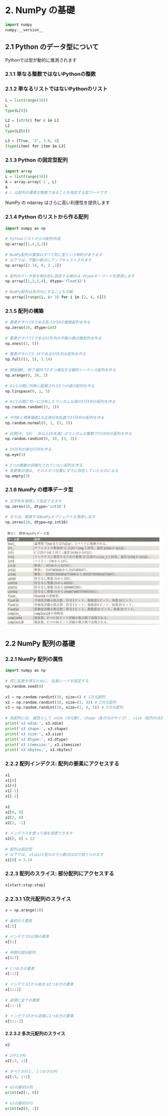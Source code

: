 # 2. NumPy の基礎

```python
import numpy
numpy.__version__
```

## 2.1 Python のデータ型について
Pythonでは型が動的に推測されます

### 2.1.1 単なる整数ではないPythonの整数

### 2.1.2 単なるリストではないPythonのリスト

```python
L = list(range(10))
L
type(L[0])
```

```python
L2 = [str(c) for c in L]
L2
type(L2[0])
```

```python
L3 = [True, '2', 3.0, 4]
[type(item) for item in L3]
```

### 2.1.3 Python の固定型配列

```python
import array
L = list(range(10))
A = array.array('i', L)
A
# i は配列の要素が整数であることを指定する型コードです
```

NumPy の ndarray はさらに高い利便性を提供します

### 2.1.4 Python のリストから作る配列

```python
import numpy as np

# Pythonリストからの配列作成
np.array([1,4,3,2])

# NumPy配列の要素はすべて同じ型という制約があります
# 以下では、不動小数点にアップキャストされます
np.array([3.14, 4, 2 ,3])

# 配列のデータ型を明示的に設定する場合は dtypeキーワードを使用します
np.array([1,2,3,4], dtype='float32')

# NumPy配列は多次元にすることも可能
np.array([range(i, i+ 3) for i in [2, 4, 6]])
```

### 2.1.5 配列の構築

```python
# 要素がすべて0である長さが10の整数配列を作る
np.zeros(10, dtype=int)

# 要素がすべて1である3行5列の不動小数点数配列を作る
np.ones((3, 5))

# 要素がすべて3.14である3行5列の配列を作る
np.full((3, 5), 3.14)

# 開始値0, 終了値20で2ずつ増加する線形シーケンス配列を作る
np.arange(0, 20, 2)

# 0と1の間に均等に配置された5つの値の配列を作る
np.linspace(0, 1, 5)

# 0と1の間に均一に分布したランダムな値の3行3列の配列を作る
np.random.random((3, 3))

# 平均0と標準偏差1の正規分布乱数で3行3桁の配列を作る
np.random.normal(0, 1, (3, 3))

# 区間[0, 10) （0以上10未満）のランダムな整数で3行3桁の配列を作る
np.random.randint(0, 10, (3, 3))

# 3行3列の単位行列を作る
np.eye(3)

# 3つの整数の初期化されていない配列を作る
# 各要素の値は, そのメモリ位置にすでに存在していたものになる
np.empty(3)
```

### 2.1.6 NumPy の標準データ型

```python
# 文字列を使用して指定できます
np.zeros(10, dtype='int16')

# または、関連するNumPyオブジェクトを使用します
np.zeros(10, dtype=np.int16)
```

<img src="numpy_dtype.png">

## 2.2 NumPy 配列の基礎

### 2.2.1 NumPy 配列の属性

```python
import numpy as np

# 同じ乱数を得るために, 乱数シードを設定する
np.random.seed(0)

x1 = np.random.randint(10, size=6) # 1次元配列
x2 = np.random.randint(10, size=(3, 4)) # 2次元配列
x3 = np.random.randint(10, size=(3, 4, 5)) # 3次元配列

# 各配列には, 属性として ndim（次元数), shape（各次元のサイズ）, size（配列の合計サイズ）を持ちます
print('x3 ndim:', x3.ndim)
print('x3 shape:', x3.shape)
print('x3 size:', x3.size)
print('x3 dtype:', x3.dtype)
print('x3 itemsize:', x3.itemsize)
print('x3 nbytes:', x3.nbytes)
```

### 2.2.2 配列インデクス: 配列の要素にアクセスする

```python
x1
x1[0]
x1[4]
x1[-1]
x1[-2]

x2
x2[0, 0]
x2[2, 0]
x2[2, -1]

# インデクスを使って値を変更できます
x2[0, 0] = 12

# 配列は固定型
# 以下では, x1はint型なので小数点は切り捨てられます
x1[0] = 3.14
```

### 2.2.3 配列のスライス: 部分配列にアクセスする

```python
x[start:stop:step]
```

### 2.2.3.1 1次元配列のスライス

```python
x = np.arange(10)

# 最初の５要素
x[:5]

# インデクス5以降の要素
x[5:]

# 中間の部分配列
x[4:7]

# 1つおきの要素
x[::2]

# インデクス1から始まる1つおきの要素
x[1::2]

# 逆順に全ての要素
x[::-1]

# インデクス5から逆順に1つおきの要素
x[5::-2]
```

#### 2.2.3.2 多次元配列のスライス

```python
x2

# 2行と3列
x2[:2, :3]

# すべての行と, 1つおきの列
x2[:3, ::2]

# x2の最初の列
print(x2[:, 0])

# x2の最初の行
print(x2[0, :])
```
